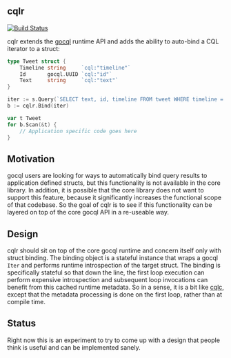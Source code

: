 cqlr
----

[![Build Status](https://travis-ci.org/relops/cqlr.png?branch=master)](https://travis-ci.org/relops/cqlr)

cqlr extends the [gocql][] runtime API and adds the ability to auto-bind a CQL iterator to a struct:

```go
type Tweet struct {
	Timeline string     `cql:"timeline"`
	Id       gocql.UUID `cql:"id"`
	Text     string     `cql:"text"`
}

iter := s.Query(`SELECT text, id, timeline FROM tweet WHERE timeline = ?`, "me").Iter()
b := cqlr.Bind(iter)

var t Tweet
for b.Scan(&t) {
	// Application specific code goes here
}
```

## Motivation

gocql users are looking for ways to automatically bind query results to application defined structs, but this functionality is not available in the core library. In addition, it is possible that the core library does not want to support this feature, because it significantly increases the functional scope of that codebase. So the goal of cqlr is to see if this functionality can be layered on top of the core gocql API in a re-useable way.

## Design

cqlr should sit on top of the core gocql runtime and concern itself only with struct binding. The binding object is a stateful instance that wraps a gocql `Iter` and performs runtime introspection of the target struct. The binding is specifically stateful so that down the line, the first loop execution can perform expensive introspection and subsequent loop invocations can benefit from this cached runtime metadata. So in a sense, it is a bit like [cqlc][], except that the metadata processing is done on the first loop, rather than at compile time.

## Status

Right now this is an experiment to try to come up with a design that people think is useful and can be implemented sanely.

[gocql]: https://github.com/gocql/gocql
[cqlc]: https://github.com/relops/cqlc